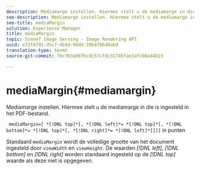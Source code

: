 ```yaml
---
description: Mediamarge instellen. Hiermee stelt u de mediamarge in die is ingesteld in het PDF-bestand.
seo-description: Mediamarge instellen. Hiermee stelt u de mediamarge in die is ingesteld in het PDF-bestand.
seo-title: mediaMargin
solution: Experience Manager
title: mediaMargin
topic: Scene7 Image Serving - Image Rendering API
uuid: e72f4791-d5c7-4b4d-90dd-39b478640abd
translation-type: tm+mt
source-git-commit: 7bc7b3a86fbcdc57cfdc31745fae3afc06e44b15

---
```



# mediaMargin{#mediamargin}

Mediamarge instellen. Hiermee stelt u de mediamarge in die is ingesteld in het PDF-bestand.

` mediaMargin=[ *[!DNL top]*[, *[!DNL left]*= *[!DNL top]*[, *[!DNL bottom]*= *[!DNL top]*[, *[!DNL right]*= *[!DNL left]*]]]]` in punten

Standaard `mediaMargin` wordt de volledige grootte van het document ingesteld door `viewWidth` en `viewHeight`. De waarden *[!DNL left]*, *[!DNL bottom]* en *[!DNL right]* worden standaard ingesteld op de *[!DNL top]* waarde als deze niet is opgegeven.
